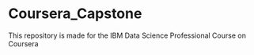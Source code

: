 # Coursera_Capstone
This repository is made for the IBM Data Science Professional Course on Coursera
